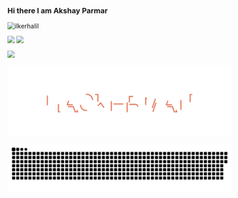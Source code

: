 ### Hi there I am Akshay Parmar

<!--
**Akshayaap/Akshayaap** is a ✨ _special_ ✨ repository because its `README.md` (this file) appears on your GitHub profile.

Here are some ideas to get you started:

- 🔭 I’m currently working on manything
- 🌱 I’m currently learning everything
- 👯 I’m looking to collaborate on anything
- 🤔 I’m looking for help with somthing
- 💬 Ask me about nothing
- 📫 How to reach me: ...
- 😄 Pronouns: ...
- ⚡ Fun fact: ...
-->
<p align="left"> <img src="https://komarev.com/ghpvc/?username=ilkerhalil&label=Profile%20views&color=0e75b6&style=flat" alt="ilkerhalil" /> </p>

![](http://github-profile-summary-cards.vercel.app/api/cards/profile-details?username=akshayaap&theme=tokyonight)
![](http://github-profile-summary-cards.vercel.app/api/cards/most-commit-language?username=akshayaap&theme=tokyonight)


![](https://github-readme-stats-eight-theta.vercel.app/api?username=Akshayaap&show_icons=true&theme=tokyonight&include_all_commits=true&count_private=true)

![Hackerman](hackerman.svg)

![Snake Game](contributions.svg)

